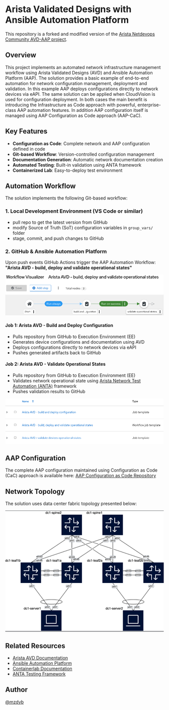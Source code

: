 # Arista Validated Designs with Ansible Automation Platform
This repository is a forked and modified version of the [Arista Netdevops Community AVD-AAP project](https://github.com/arista-netdevops-community/avd-aap).


## Overview

This project implements an automated network infrastructure management workflow using Arista Validated Designs (AVD) and Ansible Automation Platform (AAP). The solution provides a basic example of end-to-end automation for network configuration management, deployment and validation.
In this example AAP deploys configurations directly to network devices via eAPI. The same solution can be applied when CloudVision is used for configuration deployment. In both cases the main benefit is introducing the Infrastructure as Code approach with powerful, enterprise-class AAP automation features. In addition AAP configuration itself is managed using AAP Configuration as Code approach (AAP-CaC).

## Key Features

- **Configuration as Code**: Complete network and AAP configuration defined in code
- **Git-based Workflow**: Version-controlled configuration management
- **Documentation Generation**: Automatic network documentation creation
- **Automated Testing**: Built-in validation using ANTA framework  
- **Containerized Lab**: Easy-to-deploy test environment

## Automation Workflow

The solution implements the following Git-based workflow:

### 1. Local Development Environment (VS Code or similar)
- pull repo to get the latest version from GitHub
- modify Source of Truth (SoT) configuration variables in `group_vars/` folder
- stage, commit, and push changes to GitHub


### 2. GitHub & Ansible Automation Platform
Upon push events GitHub Actions trigger the AAP Automation Workflow: **"Arista AVD - build, deploy and validate operational states"**

![AAP Automation Workflow](files/workflow.png)

#### Job 1: Arista AVD - Build and Deploy Configuration
- Pulls repository from GitHub to Execution Environment (EE)
- Generates device configurations and documentation using AVD
- Deploys configurations directly to network devices via eAPI
- Pushes generated artifacts back to GitHub

#### Job 2: Arista AVD - Validate Operational States  
- Pulls repository from GitHub to Execution Environment (EE)
- Validates network operational state using [Arista Network Test Automation (ANTA)](https://anta.arista.com/) framework
- Pushes validation results to GitHub

![AAP Jobs](files/jobs.png)

## AAP Configuration

The complete AAP configuration maintained using Configuration as Code (CaC) approach is available here:
[AAP Configuration as Code Repository](https://github.com/mzdyb/aap-configuration-as-code)

## Network Topology

The solution uses data center fabric topology presented below:

![DC Fabric Topology](files/topology.png)

## Related Resources

- [Arista AVD Documentation](https://avd.arista.com/)
- [Ansible Automation Platform](https://www.redhat.com/en/technologies/management/ansible)
- [Containerlab Documentation](https://containerlab.dev/)
- [ANTA Testing Framework](https://anta.arista.com/)

## Author

[@mzdyb](https://www.linkedin.com/in/michal-zdyb-9aa4046/)
